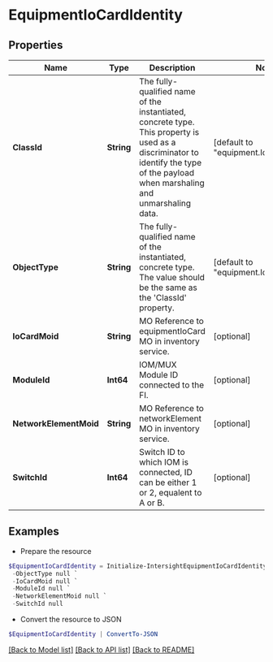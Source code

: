 # EquipmentIoCardIdentity
## Properties

Name | Type | Description | Notes
------------ | ------------- | ------------- | -------------
**ClassId** | **String** | The fully-qualified name of the instantiated, concrete type. This property is used as a discriminator to identify the type of the payload when marshaling and unmarshaling data. | [default to "equipment.IoCardIdentity"]
**ObjectType** | **String** | The fully-qualified name of the instantiated, concrete type. The value should be the same as the &#39;ClassId&#39; property. | [default to "equipment.IoCardIdentity"]
**IoCardMoid** | **String** | MO Reference to equipmentIoCard MO in inventory service. | [optional] 
**ModuleId** | **Int64** | IOM/MUX Module ID connected to the FI. | [optional] 
**NetworkElementMoid** | **String** | MO Reference to networkElement MO in inventory service. | [optional] 
**SwitchId** | **Int64** | Switch ID to which IOM is connected, ID can be either 1 or 2, equalent to A or B. | [optional] 

## Examples

- Prepare the resource
```powershell
$EquipmentIoCardIdentity = Initialize-IntersightEquipmentIoCardIdentity  -ClassId null `
 -ObjectType null `
 -IoCardMoid null `
 -ModuleId null `
 -NetworkElementMoid null `
 -SwitchId null
```

- Convert the resource to JSON
```powershell
$EquipmentIoCardIdentity | ConvertTo-JSON
```

[[Back to Model list]](../README.md#documentation-for-models) [[Back to API list]](../README.md#documentation-for-api-endpoints) [[Back to README]](../README.md)

